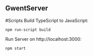 ## GwentServer
#Scripts
Build TypeScript to JavaScript:
```
npm run-script build
```
Run Server on http://localhost:3000:
```
npm start
```